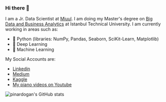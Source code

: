 ### Hi there 👋

I am a Jr. Data Scientist at [Miuul](https://www.linkedin.com/company/miuul/). I am doing my Master's degree on [Big Data and Business Analytics](https://bigdatamaster.itu.edu.tr/) at Istanbul Technical University. I am currently working in areas such as:

- 🔑 Python (libraries: NumPy, Pandas, Seaborn, SciKit-Learn, Matplotlib) 
- 🧠 Deep Learning
- 🌱 Machine Learning

My Social Accounts are:

- [Linkedin](https://www.linkedin.com/in/pinardogan1/)
- [Medium](https://pinard.medium.com/)
- [Kaggle](https://www.kaggle.com/pinardogan)
- [My piano videos on Youtube](https://youtu.be/bpMMg0HWHvw)

![pinardogan's GitHub stats](https://github-readme-stats.vercel.app/api?username=pinardogan&show_icons=true&theme=dracula)
